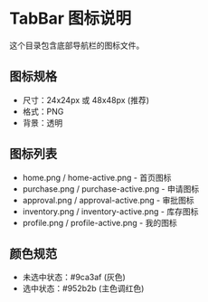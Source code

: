# TabBar 图标说明

这个目录包含底部导航栏的图标文件。

## 图标规格
- 尺寸：24x24px 或 48x48px (推荐)
- 格式：PNG
- 背景：透明

## 图标列表
- home.png / home-active.png - 首页图标
- purchase.png / purchase-active.png - 申请图标  
- approval.png / approval-active.png - 审批图标
- inventory.png / inventory-active.png - 库存图标
- profile.png / profile-active.png - 我的图标

## 颜色规范
- 未选中状态：#9ca3af (灰色)
- 选中状态：#952b2b (主色调红色)
